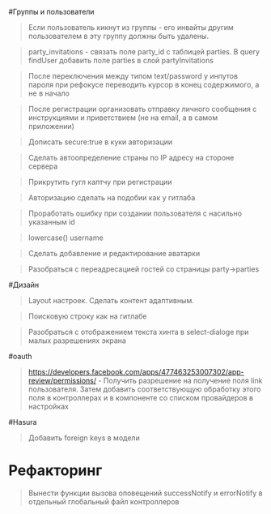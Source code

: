 #Группы и пользователи

> Если пользователь кикнут из группы - его инвайты другим пользователем в эту группу должны быть удалены.

> party_invitations - связать поле party_id с таблицей parties. В query findUser добавить поле parties в слой partyInvitations

> После переключения между типом text/password у инпутов пароля при рефокусе переводить курсор в конец содержимого, а не в начало

> После регистрации организовать отправку личного сообщения с инструкциями и приветствием (не на email, а в самом приложении)

> Дописать secure:true в куки авторизации

> Сделать автоопределение страны по IP адресу на стороне сервера

> Прикрутить гугл каптчу при регистрации

> Авторизацию сделать на подобии как у гитлаба

> Проработать ошибку при создании пользователя с насильно указанным id

> lowercase() username

> Сделать добавление и редактирование аватарки

> Разобраться с переадресацией гостей со страницы party->parties

#Дизайн

> Layout настроек. Сделать контент адаптивным.

> Поисковую строку как на гитлабе

> Разобраться с отображением текста хинта в select-dialoge при малых разрешениях экрана

#oauth

> https://developers.facebook.com/apps/477463253007302/app-review/permissions/ - Получить разрешение на получение поля link пользователя. Затем добавить соответствующую обработку этого поля в контроллерах и в компоненте со списком провайдеров в настройках

#Hasura

> Добавить foreign keys в модели

# Рефакторинг

> Вынести функции вызова оповещений successNotify и errorNotify в отдельный глобальный файл контроллеров
